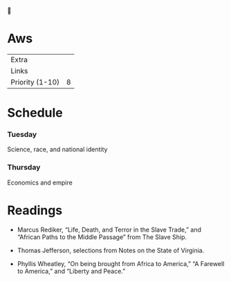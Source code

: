 <span class="icon">📒</span>

# Aws

<table><tbody><tr class="odd"><td>Extra</td><td></td></tr><tr class="even"><td>Links</td><td></td></tr><tr class="odd"><td>Priority (1-10)</td><td><span class="selected-value select-value-color-gray">8</span></td></tr></tbody></table>

# Schedule

### Tuesday

Science, race, and national identity

### Thursday

Economics and empire

# Readings

- Marcus Rediker, “Life, Death, and Terror in the Slave Trade,” and “African Paths to the Middle Passage” from The Slave Ship.

<!-- -->

- Thomas Jefferson, selections from Notes on the State of Virginia.

<!-- -->

- Phyllis Wheatley, “On being brought from Africa to America,” “A Farewell to America,” and “Liberty and Peace.”
